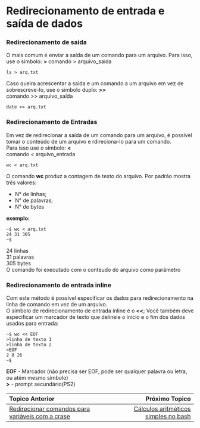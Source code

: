 # Redirecionamento de entrada e saída de dados

### Redirecionamento de saida  
O mais comum é enviar a saída de um comando para um arquivo. Para isso, use o simbolo: **>**
comando > arquivo_saída
```
ls > arq.txt
```
Caso queira acrescentar a saída e um comando a um arquivo em vez de sobrescreve-lo, use o símbolo duplo: **>>**  
comando >> arquivo_saída
```
date >> arq.txt
```
### Redirecionamento de Entradas  
Em vez de redirecionar a saída de um comando para um arquivo, é possível tomar o conteúdo de um arquivo e rdireciona-lo para um comando.  
Para isso use o símbolo: **<**  
comando < arquivo_entrada  
```
wc < arq.txt
```
O comando **wc** produz a contagem de texto do arquivo. Por padrão mostra três valores:  
- N° de linhas;  
- N° de palavras;  
- N° de bytes

**exemplo:**  
```
~$ wc < arq.txt
24 31 305
~$
```
24 linhas  
31 palavras  
305 bytes  
O comando foi executado com o conteudo do arquivo como parâmetro 

### Redirecionamento de entrada inline  

Com este método é possível especificar os dados para redirecionamento na linha de comando em vez de um arquivo.  
O símbolo de redirecionamento de entrada inline é o **<<**; Você também deve especificar um marcador de texto que delineie o inicio e o fim dos dados usados para entrada:  
```
~$ wc << EOF
>linha de texto 1
>linha de texto 2
>EOF
2 8 26
~$
```
**EOF** - Marcador (não precisa ser EOF, pode ser qualquer palavra ou letra, ou atém mesmo símbolo)  
**>** - prompt secundário(PS2)  

|Topico Anterior|Próximo Topico|
|:---|---:|
|[Redirecionar comandos para variáveis com a crase](Redirecionar_comandos.md)|[Cálculos aritméticos simples no bash](Calculos.md)|